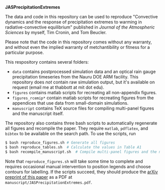 **JASPrecipitationExtremes**

The data and code in this repository can be used to reproduce "Convective dynamics and the response of precipitation extremes to warming in radiative-convective equilibrium" published in *Journal of the Atmospheric Sciences* by myself, Tim Cronin, and Tom Beucler.

Please note that the code in this repository comes without any warranty, and without even the implied warranty of metchantibility or fitness for a particular purpose.

This respository contains several folders:

- `data` contains postprocessed simulation data and an optical rain gauge precipitation timeseries from the Nauru DOE ARM facility. This repository does *not* contain raw simulation output, but it's available on request (email me at thabbott at mit dot edu).
- `figures` contains matlab scripts for recreating all non-appendix figures.
- `figures_rcemip*` contain matlab scripts for recreating figures from the appendices that use data from small-domain simulations.
- `manuscript` contains TeX source files for compiling multi-panel figures and the manuscript itself.

The repository also contains three bash scripts to automatically regenerate all figures and recompile the paper. They require `matlab`, `pdflatex`, and `bibtex` to be available on the search path. To use the scripts, run
```bash
$ bash reproduce_figures.sh	# Generate all figures
$ bash reproduce_tables.sh	# Calculate the values in Table A1
$ bash recompile_manuscript.sh	# Compile multi-panel figures and the manuscript
```
Note that `reproduce_figures.sh` will take some time to complete and requires occasional manual intervention to position legends and choose contours for labelling. If the scripts succeed, they should produce the [arXiv preprint of this paper](https://arxiv.org/abs/1909.01941) as a PDF at `manuscript/JASPrecipitationExtremes.pdf`.
